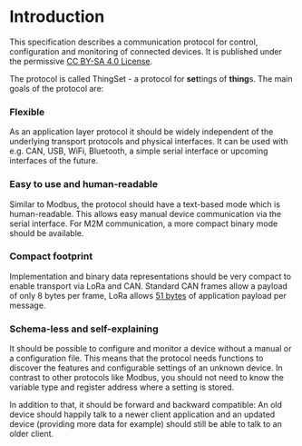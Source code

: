 # Introduction

This specification describes a communication protocol for control, configuration and monitoring of connected devices. It is published under the permissive [CC BY-SA 4.0 License](https://creativecommons.org/licenses/by-sa/4.0/).

The protocol is called ThingSet - a protocol for **set**tings of **thing**s. The main goals of the protocol are:

### Flexible

As an application layer protocol it should be widely independent of the underlying transport protocols and physical interfaces. It can be used with e.g. CAN, USB, WiFi, Bluetooth, a simple serial interface or upcoming interfaces of the future.

### Easy to use and human-readable

Similar to Modbus, the protocol should have a text-based mode which is human-readable. This allows easy manual device communication via the serial interface. For M2M communication, a more compact binary mode should be available.

### Compact footprint

Implementation and binary data representations should be very compact to enable transport via LoRa and CAN. Standard CAN frames allow a payload of only 8 bytes per frame, LoRa allows [51 bytes](https://www.thethingsnetwork.org/forum/t/limitations-data-rate-packet-size-30-seconds-uplink-and-10-messages-downlink-per-day-fair-access-policy/1300) of application payload per message.

### Schema-less and self-explaining

It should be possible to configure and monitor a device without a manual or a configuration file. This means that the protocol needs functions to discover the features and configurable settings of an unknown device. In contrast to other protocols like Modbus, you should not need to know the variable type and register address where a setting is stored.

In addition to that, it should be forward and backward compatible: An old device should happily talk to a newer client application and an updated device (providing more data for example) should still be able to talk to an older client.
